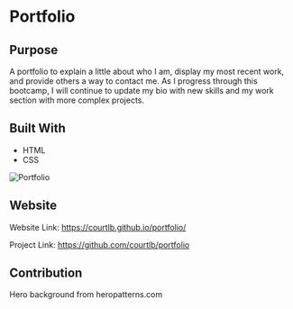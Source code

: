 # Portfolio

## Purpose
A portfolio to explain a little about who I am, display my most recent work, and provide others a way to contact me. As I progress through this bootcamp, I will continue to update my bio with new skills and my work section with more complex projects. 

## Built With
* HTML
* CSS

![Portfolio](portfolio-screenshot.png)

## Website
Website Link: https://courtlb.github.io/portfolio/

Project Link: https://github.com/courtlb/portfolio 

## Contribution
Hero background from heropatterns.com

